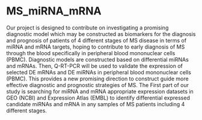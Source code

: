 # MS_miRNA_mRNA

Our project is designed to contribute on investigating a promising diagnostic model which may be constructed as biomarkers for the diagnosis and prognosis of patients of 4 different stages of MS disease in terms of miRNA and mRNA targets, hoping to contribute to early diagnosis of MS through the blood specifically in peripheral blood mononuclear cells (PBMC). 
Diagnostic models are constructed based on differential miRNAs and mRNAs. Then, Q-RT-PCR will be used to validate the expression of selected DE mRNAs and DE miRNAs in peripheral blood mononuclear cells (PBMC). This provides a new promising direction to construct guide more effective diagnostic and prognostic strategies of MS.
The First part of our study is searching for miRNA and mRNA appropriate expression datasets in GEO (NCBI) and Expression Atlas (EMBL) to identify differential expressed candidate miRNAs and mRNA in any samples of MS patients including 4 different stages.  
